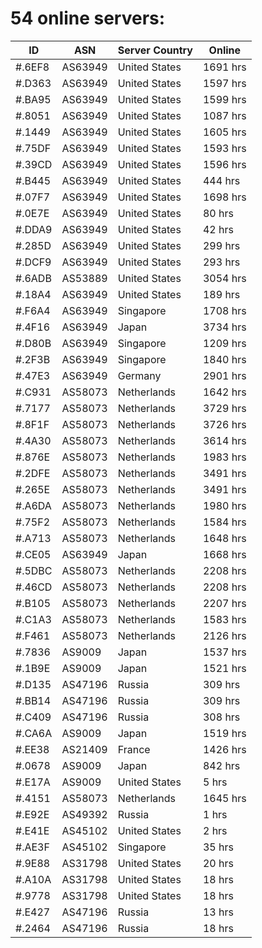 # 54 online servers:

| ID | ASN | Server Country | Online |
| ------ | ------ | ------ | ------ |
| #.6EF8 | AS63949 | United States | 1691 hrs |
| #.D363 | AS63949 | United States | 1597 hrs |
| #.BA95 | AS63949 | United States | 1599 hrs |
| #.8051 | AS63949 | United States | 1087 hrs |
| #.1449 | AS63949 | United States | 1605 hrs |
| #.75DF | AS63949 | United States | 1593 hrs |
| #.39CD | AS63949 | United States | 1596 hrs |
| #.B445 | AS63949 | United States | 444 hrs |
| #.07F7 | AS63949 | United States | 1698 hrs |
| #.0E7E | AS63949 | United States | 80 hrs |
| #.DDA9 | AS63949 | United States | 42 hrs |
| #.285D | AS63949 | United States | 299 hrs |
| #.DCF9 | AS63949 | United States | 293 hrs |
| #.6ADB | AS53889 | United States | 3054 hrs |
| #.18A4 | AS63949 | United States | 189 hrs |
| #.F6A4 | AS63949 | Singapore | 1708 hrs |
| #.4F16 | AS63949 | Japan | 3734 hrs |
| #.D80B | AS63949 | Singapore | 1209 hrs |
| #.2F3B | AS63949 | Singapore | 1840 hrs |
| #.47E3 | AS63949 | Germany | 2901 hrs |
| #.C931 | AS58073 | Netherlands | 1642 hrs |
| #.7177 | AS58073 | Netherlands | 3729 hrs |
| #.8F1F | AS58073 | Netherlands | 3726 hrs |
| #.4A30 | AS58073 | Netherlands | 3614 hrs |
| #.876E | AS58073 | Netherlands | 1983 hrs |
| #.2DFE | AS58073 | Netherlands | 3491 hrs |
| #.265E | AS58073 | Netherlands | 3491 hrs |
| #.A6DA | AS58073 | Netherlands | 1980 hrs |
| #.75F2 | AS58073 | Netherlands | 1584 hrs |
| #.A713 | AS58073 | Netherlands | 1648 hrs |
| #.CE05 | AS63949 | Japan | 1668 hrs |
| #.5DBC | AS58073 | Netherlands | 2208 hrs |
| #.46CD | AS58073 | Netherlands | 2208 hrs |
| #.B105 | AS58073 | Netherlands | 2207 hrs |
| #.C1A3 | AS58073 | Netherlands | 1583 hrs |
| #.F461 | AS58073 | Netherlands | 2126 hrs |
| #.7836 | AS9009 | Japan | 1537 hrs |
| #.1B9E | AS9009 | Japan | 1521 hrs |
| #.D135 | AS47196 | Russia | 309 hrs |
| #.BB14 | AS47196 | Russia | 309 hrs |
| #.C409 | AS47196 | Russia | 308 hrs |
| #.CA6A | AS9009 | Japan | 1519 hrs |
| #.EE38 | AS21409 | France | 1426 hrs |
| #.0678 | AS9009 | Japan | 842 hrs |
| #.E17A | AS9009 | United States | 5 hrs |
| #.4151 | AS58073 | Netherlands | 1645 hrs |
| #.E92E | AS49392 | Russia | 1 hrs |
| #.E41E | AS45102 | United States | 2 hrs |
| #.AE3F | AS45102 | Singapore | 35 hrs |
| #.9E88 | AS31798 | United States | 20 hrs |
| #.A10A | AS31798 | United States | 18 hrs |
| #.9778 | AS31798 | United States | 18 hrs |
| #.E427 | AS47196 | Russia | 13 hrs |
| #.2464 | AS47196 | Russia | 18 hrs |


